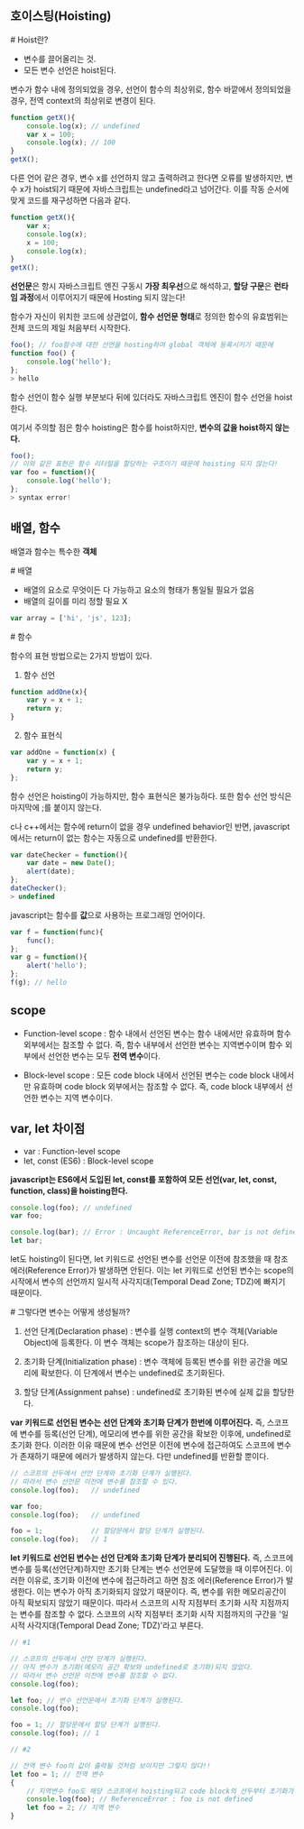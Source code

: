 ## 호이스팅(Hoisting)

&#35; Hoist란? 

- 변수를 끌어올리는 것. 
- 모든 변수 선언은 hoist된다.

변수가 함수 내에 정의되었을 경우, 선언이 함수의 최상위로, 함수 바깥에서 정의되었을 경우, 전역 context의 최상위로 변경이 된다.

```javascript
function getX(){
    console.log(x); // undefined
    var x = 100;
    console.log(x); // 100
}
getX();
```

다른 언어 같은 경우, 변수 x를 선언하지 않고 출력하려고 한다면 오류를 발생하지만, 변수 x가 hoist되기 때문에 자바스크립트는 undefined라고 넘어간다. 이를 작동 순서에 맞게 코드를 재구성하면 다음과 같다.

```javascript
function getX(){
    var x;
    console.log(x);
    x = 100;
    console.log(x);
}
getX();
```
**선언문**은 항시 자바스크립트 엔진 구동시 **가장 최우선**으로 해석하고, **할당 구문**은 **런타임 과정**에서 이루어지기 때문에 Hosting 되지 않는다!  

함수가 자신이 위치한 코드에 상관없이, **함수 선언문 형태**로 정의한 함수의 유효범위는 전체 코드의 제일 처음부터 시작한다.

```javascript
foo(); // foo함수에 대한 선언을 hosting하여 global 객체에 등록시키기 때문에
function foo() {
    console.log('hello');
};
> hello
```

함수 선언이 함수 실행 부분보다 뒤에 있더라도 자바스크립트 엔진이 함수 선언을 hoist 한다.

여기서 주의할 점은 함수 hoisting은 함수를 hoist하지만, **변수의 값을 hoist하지 않는다.**

```javascript
foo();
// 이와 같은 표현은 함수 리터럴을 할당하는 구조이기 때문에 hoisting 되지 않는다!
var foo = function(){
    console.log('hello');
};
> syntax error!
```

## 배열, 함수

배열과 함수는 특수한 **객체**

&#35; 배열

- 배열의 요소로 무엇이든 다 가능하고 요소의 형태가 통일될 필요가 없음
- 배열의 길이를 미리 정할 필요 X

```javascript
var array = ['hi', 'js', 123];
```

&#35; 함수

함수의 표현 방법으로는 2가지 방법이 있다.

1. 함수 선언
```javascript
function addOne(x){
    var y = x + 1;
    return y;
}
```
2. 함수 표현식
```javascript
var addOne = function(x) {
    var y = x + 1;
    return y;
};
```

함수 선언은 hoisting이 가능하지만, 함수 표현식은 불가능하다. 또한 함수 선언 방식은 마지막에 ;를 붙이지 않는다.

c나 c++에서는 함수에 return이 없을 경우 undefined behavior인 반면, javascript에서는 return이 없는 함수는 자동으로 undefined를 반환한다. 

```javascript
var dateChecker = function(){
    var date = new Date();
    alert(date);
};
dateChecker();
> undefined
```

javascript는 함수를 **값**으로 사용하는 프로그래밍 언어이다.

```javascript
var f = function(func){
    func();
};
var g = function(){
    alert('hello');
};
f(g); // hello
```

## scope

- Function-level scope : 
함수 내에서 선언된 변수는 함수 내에서만 유효하며 함수 외부에서는 참조할 수 없다. 즉, 함수 내부에서 선언한 변수는 지역변수이며 함수 외부에서 선언한 변수는 모두 **전역 변수**이다.

- Block-level scope : 
모든 code block 내에서 선언된 변수는 code block 내에서만 유효하며 code block 외부에서는 참조할 수 없다. 즉, code block 내부에서 선언한 변수는 지역 변수이다.

## var, let 차이점

- var : Function-level scope
- let, const (ES6) : Block-level scope

**javascript는 ES6에서 도입된 let, const를 포함하여 모든 선언(var, let, const, function, class)을 hoisting한다.**

```javascript
console.log(foo); // undefined
var foo;

console.log(bar); // Error : Uncaught ReferenceError, bar is not defined
let bar;
```
let도 hoisting이 된다면, let 키워드로 선언된 변수를 선언문 이전에 참조했을 때 참조 에러(Reference Error)가 발생하면 안된다. 이는 let 키워드로 선언된 변수는 scope의 시작에서 변수의 선언까지 일시적 사각지대(Temporal Dead Zone; TDZ)에 빠지기 때문이다.

&#35; 그렇다면 변수는 어떻게 생성될까?

1. 선언 단계(Declaration phase) : 변수를 실행 context의 변수 객체(Variable Object)에 등록한다. 이 변수 객체는 scope가 참조하는 대상이 된다.

2. 초기화 단계(Initialization phase) : 변수 객체에 등록된 변수를 위한 공간을 메모리에 확보한다. 이 단계에서 변수는 undefined로 초기화된다.

3. 할당 단계(Assignment pahse) : undefined로 초기화된 변수에 실제 값을 할당한다.

**var 키워드로 선언된 변수는 선언 단계와 초기화 단계가 한번에 이루어진다.** 즉, 스코프에 변수를 등록(선언 단계), 메모리에 변수를 위한 공간을 확보한 이후에, undefined로 초기화 한다. 이러한 이유 때문에 변수 선언문 이전에 변수에 접근하여도 스코프에 변수가 존재하기 때문에 에러가 발생하지 않는다. 다만 undefined를 반환할 뿐이다.

```javascript
// 스코프의 선두에서 선언 단계와 초기화 단계가 실행된다.
// 따라서 변수 선언문 이전에 변수를 참조할 수 있다.
console.log(foo);   // undefined

var foo;
console.log(foo);   // undefined

foo = 1;            // 할당문에서 할당 단계가 실행된다.
console.log(foo);   // 1  
```

**let 키워드로 선언된 변수는 선언 단계와 초기화 단계가 분리되어 진행된다.** 즉, 스코프에 변수를 등록(선언단계)하지만 초기화 단계는 변수 선언문에 도달했을 때 이루어진다. 이러한 이유로, 초기화 이전에 변수에 접근하려고 하면 참조 에러(Reference Error)가 발생한다. 이는 변수가 아직 초기화되지 않았기 때문이다. 즉, 변수를 위한 메모리공간이 아직 확보되지 않았기 때문이다. 따라서 스코프의 시작 지점부터 초기화 시작 지점까지는 변수를 참조할 수 없다. 스코프의 시작 지점부터 초기화 시작 지점까지의 구간을 '일시적 사각지대(Temporal Dead Zone; TDZ)'라고 부른다.

```javascript
// #1

// 스코프의 선두에서 선언 단계가 실행된다.
// 아직 변수가 초기화(메모리 공간 확보와 undefined로 초기화)되지 않았다.
// 따라서 변수 선언문 이전에 변수를 참조할 수 없다.
console.log(foo);

let foo; // 변수 선언문에서 초기화 단계가 실행된다.
console.log(foo);

foo = 1; // 할당문에서 할당 단계가 실행된다.
console.log(foo); // 1

// #2

// 전역 변수 foo의 값이 출력될 것처럼 보이지만 그렇지 않다!!
let foo = 1; // 전역 변수
{
    // 지역변수 foo도 해당 스코프에서 hoisting되고 code block의 선두부터 초기화가 이루어지는 지점까지 TDZ에 빠진다.
    console.log(foo); // ReferenceError : foo is not defined
    let foo = 2; // 지역 변수
}
```
